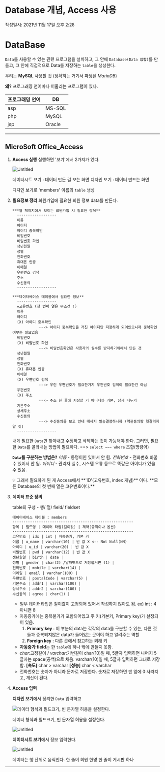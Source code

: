 # Database 개념, Access 사용
작성일시: 2021년 11월 17일 오후 2:28

# DataBase

`Data`를 사용할 수 있는 관련 프로그램을 설치하고,
그 안에 `Database(Data 집합)`를 만들고,
그 안에 직접적으로 Data를 저장하는 `table`을 생성한다.

우리는 **MySQL** 사용할 것 (정확히는 거기서 파생된 *MariaDB*)

**왜?** 프로그래밍 언어마다 어울리는 프로그램이 있다.

| 프로그래밍 언어 | DB |
| --- | --- |
| asp | MS-SQL |
| php | MySQL |
| jsp | Oracle |

---

## MicroSoft Office_Access

1. **Access 실행**
실행하면 '보기'에서 2가지가 있다.

    ![Untitled](https://s3.us-west-2.amazonaws.com/secure.notion-static.com/a996705a-648b-4f7e-95dd-5792c1879604/Untitled.png?X-Amz-Algorithm=AWS4-HMAC-SHA256&X-Amz-Content-Sha256=UNSIGNED-PAYLOAD&X-Amz-Credential=AKIAT73L2G45EIPT3X45%2F20211220%2Fus-west-2%2Fs3%2Faws4_request&X-Amz-Date=20211220T082016Z&X-Amz-Expires=86400&X-Amz-Signature=84fac6a6353962a64e49bf244f8dfa9c40b32469bcf63d7b49b6758b7d0a10e5&X-Amz-SignedHeaders=host&response-content-disposition=filename%20%3D%22Untitled.png%22&x-id=GetObject)

    데이터시트 보기 : 데이터 만든 걸 보는 화면
    디자인 보기 : 데이터 만드는 화면

    디자인 보기로 'members' 이름의 `table` 생성

2. **필요정보 정리**
회원가입에 필요한 회원 정보 data를 만든다.

    ```
    ***웹 페이지에서 보이는 회원가입 시 필요한 항목**
      ------------------
      이름
      아이디
      아이디 중복확인
      비밀번호
      비밀번호 확인
      생년월일
      성별
      전화번호
      휴대폰 인증
      이메일
      우편번호 검색
      주소
      수신동의
      ------------------
    ```

    ```
    ***데이터베이스 테이블에서 필요한 정보**
      ------------------
      ★고유번호 (첫 번째 열은 무조건 !)
      이름
      아이디
      (X) 아이디 중복확인
    			---> 아이디 중복확인을 거친 아이디만 저장하게 되어있으니까 중복확인 여부는 필요없음
      비밀번호
      (X) 비밀번호 확인
    			---> 비밀번호확인은 사용자의 실수를 방지하기위해서 만든 것
      생년월일
      성별
      전화번호
      (X) 휴대폰 인증
      이메일
      (X) 우편번호 검색
    			---> 우린 우편번호가 필요한거지 우편번호 검색이 필요한건 아님
      우편번호
      (X) 주소
    			---> 주소 한 줄에 저장할 거 아니니까 기본, 상세 나누기
      기본주소
      상세주소
      수신동의
    			---> 수신동의를 보고 안내 메세지 발송결정하니까 (약관동의랑 헷갈리지 말 것)
      ------------------
    ```

    내게 필요한 `Data`만 찾아내고 수정하고 삭제하는 것이 가능해야 한다.
    그러면, 필요한 `Data`를 골라내는 방법이 필요하다.
    ==> `select ~~~ where` 조합(명령어)

    **`Data`를 구분하는 방법은?**
      *이름* - 동명이인 있어서 안 됨.
      *전화번호* - 전화번호 바꿀 수 있어서 안 됨.
      *아이디* - 관리자 실수, 시스템 오류 등으로 똑같은 아이디가 있을 수 있음.

    <aside>
    💡 그래서 필요하게 된 게 Access에서 **'ID'(고유번호, index 개념)** 이다.
    **모든 Database의 첫 번째 열은 고유번호이다.**

    </aside>

3. **데이터 표준 정의**

    table의 구성 - 행/ 열/ field/ fieldset

    ```
    데이터베이스 테이블 : members
    -------------------------------------------------------
    항목 | 필드명 | 데이터 타입(길이값) | 제약(규칙이나 옵션)
    -------------------------------------------------------
    고유번호 | idx | int | 자동증가, 기본 키
    이름 | u_name | varchar(10) | 빈 값 X <-- Not Null(NN)
    아이디 | u_id | varchar(20) | 빈 값 X
    비밀번호 | pwd | varchar(12) | 빈 값 X
    생년월일 | birth | date |
    성별 | gender | char(2) /알파벳으로 저장할거면 (1) |
    전화번호 | mobile | varchar(14) |
    이메일 | email | varchar(100) |
    우편번호 | postalCode | varchar(5) |
    기본주소 | addr1 | varchar(100) |
    상세주소 | addr2 | varchar(100) |
    수신동의 | agree | char(1) |
    ```

    - 일부 데이터타입은 길이값이 고정되어 있어서 작성하지 않아도 됨.
        ex) int : 4 아니면 8
    - 자동증가에는 중복불가가 포함되어있고 주 키(기본키, Primary key)가 설정되어 있음.
        1) **Primary key** : 이 부분의 data는 각각의 data를 구분할 수 있는, 다른 것들과 중복되지않은 data가 들어있는 곳이야 하고 알려주는 역할
        2) **Foreign key** : 다른 곳에서 참고하는 외래 키
    - **자동증가 field**는 한 `table`에 하나 밖에 만들지 못함.
    - *char*:고정길이 / *varchar*:가변길이
        char(10)일 때, 5글자 입력하면 나머지 5글자는 space(공백)으로 채움.
        varchar(10)일 때, 5글자 입력하면 그대로 저장함.
            **[속도]** char > varchar
            **[성능]** char < varchar
    - 전화번호는 숫자가 아니라 문자로 저장한다.
    숫자로 저장하면 맨 앞에 0 사라지고, 계산이 된다.
4. **Access 입력**

    **디자인 보기**에서 정리한 `Data` 입력하고

    ![데이터 형식과 필드크기, 빈 문자열 허용을 설정한다.](https://s3.us-west-2.amazonaws.com/secure.notion-static.com/4e0f5a45-6cb1-4ba5-a27f-7f5e49eb30ed/Untitled.png?X-Amz-Algorithm=AWS4-HMAC-SHA256&X-Amz-Content-Sha256=UNSIGNED-PAYLOAD&X-Amz-Credential=AKIAT73L2G45EIPT3X45%2F20211220%2Fus-west-2%2Fs3%2Faws4_request&X-Amz-Date=20211220T082028Z&X-Amz-Expires=86400&X-Amz-Signature=917cc9da3bae278513c17df3ba042fa9f6c8d2aabdca07ee3739c9f22ebd5c7a&X-Amz-SignedHeaders=host&response-content-disposition=filename%20%3D%22Untitled.png%22&x-id=GetObject)

    데이터 형식과 필드크기, 빈 문자열 허용을 설정한다.

    ![Untitled](https://s3.us-west-2.amazonaws.com/secure.notion-static.com/8612ffb5-806c-4851-a43b-5b0d3ac10737/Untitled.png?X-Amz-Algorithm=AWS4-HMAC-SHA256&X-Amz-Content-Sha256=UNSIGNED-PAYLOAD&X-Amz-Credential=AKIAT73L2G45EIPT3X45%2F20211220%2Fus-west-2%2Fs3%2Faws4_request&X-Amz-Date=20211220T082038Z&X-Amz-Expires=86400&X-Amz-Signature=89a4330b2546e0cadfc0534356f5c85ee28f7519d27f9bda14ce0f60e22fc56f&X-Amz-SignedHeaders=host&response-content-disposition=filename%20%3D%22Untitled.png%22&x-id=GetObject)

    **데이터시트 보기**에서 정보 입력한다.

    ![Untitled](https://s3.us-west-2.amazonaws.com/secure.notion-static.com/5d421b42-493b-4320-b94f-3ecc741cb35d/Untitled.png?X-Amz-Algorithm=AWS4-HMAC-SHA256&X-Amz-Content-Sha256=UNSIGNED-PAYLOAD&X-Amz-Credential=AKIAT73L2G45EIPT3X45%2F20211220%2Fus-west-2%2Fs3%2Faws4_request&X-Amz-Date=20211220T082052Z&X-Amz-Expires=86400&X-Amz-Signature=45bc46d05447a444183291e10116ddbcebbd599f6e23a0e147ea428366e52e7f&X-Amz-SignedHeaders=host&response-content-disposition=filename%20%3D%22Untitled.png%22&x-id=GetObject)

    데이터는 행 단위로 움직인다.
        한 줄이 회원 한명
        한 줄이 게시판 하나


---